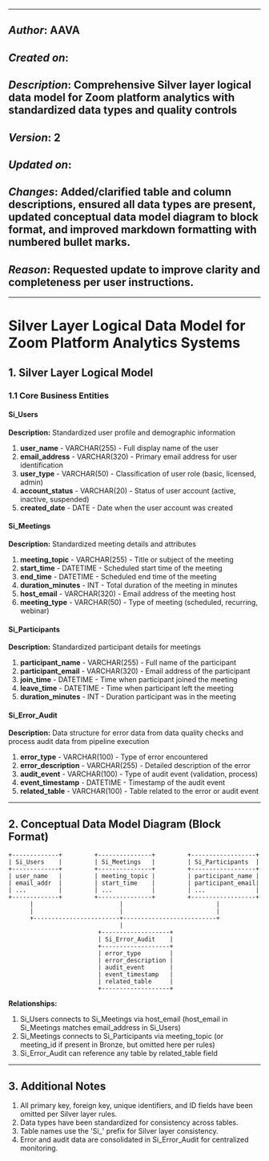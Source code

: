 _____________________________________________
## *Author*: AAVA
## *Created on*: 
## *Description*: Comprehensive Silver layer logical data model for Zoom platform analytics with standardized data types and quality controls
## *Version*: 2
## *Updated on*: 
## *Changes*: Added/clarified table and column descriptions, ensured all data types are present, updated conceptual data model diagram to block format, and improved markdown formatting with numbered bullet marks.
## *Reason*: Requested update to improve clarity and completeness per user instructions.
_____________________________________________

# Silver Layer Logical Data Model for Zoom Platform Analytics Systems

## 1. Silver Layer Logical Model

### 1.1 Core Business Entities

#### Si_Users
**Description:** Standardized user profile and demographic information

1. **user_name** - VARCHAR(255) - Full display name of the user
2. **email_address** - VARCHAR(320) - Primary email address for user identification
3. **user_type** - VARCHAR(50) - Classification of user role (basic, licensed, admin)
4. **account_status** - VARCHAR(20) - Status of user account (active, inactive, suspended)
5. **created_date** - DATE - Date when the user account was created

#### Si_Meetings
**Description:** Standardized meeting details and attributes

1. **meeting_topic** - VARCHAR(255) - Title or subject of the meeting
2. **start_time** - DATETIME - Scheduled start time of the meeting
3. **end_time** - DATETIME - Scheduled end time of the meeting
4. **duration_minutes** - INT - Total duration of the meeting in minutes
5. **host_email** - VARCHAR(320) - Email address of the meeting host
6. **meeting_type** - VARCHAR(50) - Type of meeting (scheduled, recurring, webinar)

#### Si_Participants
**Description:** Standardized participant details for meetings

1. **participant_name** - VARCHAR(255) - Full name of the participant
2. **participant_email** - VARCHAR(320) - Email address of the participant
3. **join_time** - DATETIME - Time when participant joined the meeting
4. **leave_time** - DATETIME - Time when participant left the meeting
5. **duration_minutes** - INT - Duration participant was in the meeting

#### Si_Error_Audit
**Description:** Data structure for error data from data quality checks and process audit data from pipeline execution

1. **error_type** - VARCHAR(100) - Type of error encountered
2. **error_description** - VARCHAR(255) - Detailed description of the error
3. **audit_event** - VARCHAR(100) - Type of audit event (validation, process)
4. **event_timestamp** - DATETIME - Timestamp of the audit event
5. **related_table** - VARCHAR(100) - Table related to the error or audit event

---

## 2. Conceptual Data Model Diagram (Block Format)

```
+-------------+         +---------------+         +------------------+
| Si_Users    |         | Si_Meetings   |         | Si_Participants  |
+-------------+         +---------------+         +------------------+
| user_name   |         | meeting_topic |         | participant_name |
| email_addr  |         | start_time    |         | participant_email|
| ...         |         | ...           |         | ...              |
+-------------+         +---------------+         +------------------+
      |                        |                          |
      |                        |                          |
      +------------------------+--------------------------+
                               |
                         +-------------------+
                         | Si_Error_Audit    |
                         +-------------------+
                         | error_type        |
                         | error_description |
                         | audit_event       |
                         | event_timestamp   |
                         | related_table     |
                         +-------------------+
```

**Relationships:**
1. Si_Users connects to Si_Meetings via host_email (host_email in Si_Meetings matches email_address in Si_Users)
2. Si_Meetings connects to Si_Participants via meeting_topic (or meeting_id if present in Bronze, but omitted here per rules)
3. Si_Error_Audit can reference any table by related_table field

---

## 3. Additional Notes
1. All primary key, foreign key, unique identifiers, and ID fields have been omitted per Silver layer rules.
2. Data types have been standardized for consistency across tables.
3. Table names use the 'Si_' prefix for Silver layer consistency.
4. Error and audit data are consolidated in Si_Error_Audit for centralized monitoring.
